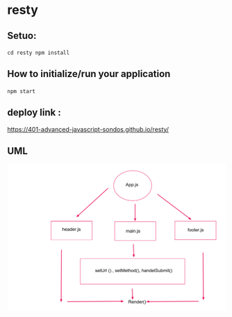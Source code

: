 # resty

## Setuo:
`cd resty
npm install`

## How to initialize/run your application
`npm start`

## deploy link : 

https://401-advanced-javascript-sondos.github.io/resty/

## UML 

![img](uml.png)